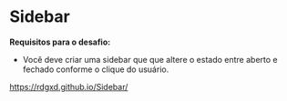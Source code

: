 # Sidebar

**Requisitos para o desafio:**

- Você deve criar uma sidebar que que altere o estado entre aberto e fechado conforme o clique do usuário.

https://rdgxd.github.io/Sidebar/
